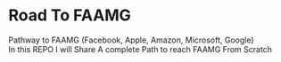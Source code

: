 # Road To FAAMG
Pathway to FAAMG (Facebook, Apple, Amazon, Microsoft, Google)\
In this REPO I will Share A complete Path to reach FAAMG From Scratch
